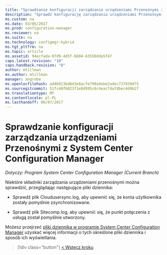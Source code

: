 ```yaml
---
title: "Sprawdzanie konfiguracji zarządzania urządzeniami Przenośnymi za pomocą programu System Center Configuration Manager | Dokumentacja firmy Microsoft"
description: "Sprawdź konfigurację zarządzania urządzeniami Przenośnymi za pomocą programu System Center Configuration Manager."
ms.custom: na
ms.date: 03/05/2017
ms.prod: configuration-manager
ms.reviewer: na
ms.suite: na
ms.technology: configmgr-hybrid
ms.tgt_pltfrm: na
ms.topic: article
ms.assetid: 94ecfada-97d9-4d5f-bb04-63550dda5f47
caps.latest.revision: "18"
caps.handback.revision: "0"
author: mtillman
ms.author: mtillman
manager: angrobe
ms.openlocfilehash: ad4b923bd6d3e8acfe799a4ebe2adec737939d75
ms.sourcegitcommit: 51fc48fb023f1e8d995c6c4eacfda7dbec4d0b2f
ms.translationtype: MT
ms.contentlocale: pl-PL
ms.lasthandoff: 08/07/2017
---
```

# <a name="verify-mdm-configuration-with-system-center-configuration-manager"></a>Sprawdzanie konfiguracji zarządzania urządzeniami Przenośnymi z System Center Configuration Manager

*Dotyczy: Program System Center Configuration Manager (Current Branch)*

Niektóre składniki zarządzania urządzeniami przenośnymi można sprawdzić, przeglądając następujące pliki dziennika:

-   Sprawdź plik Cloudusersync.log, aby upewnić się, że konta użytkownika zostały pomyślnie zsynchronizowane.

-   Sprawdź plik Sitecomp.log, aby upewnić się, że punkt połączenia z usługą został pomyślnie utworzony.

Możesz przejrzeć [pliki dziennika w programie System Center Configuration Manager](../../core/plan-design/hierarchy/log-files.md#a-namebkmkfunctionlogsa-log-files-for-configuration-manager-functionality) uzyskać więcej informacji o tych określone pliki dziennika i sposób ich wyświetlania.

> [!div class="button"]
[< Wstecz kroku](set-up-additional-management.md)
